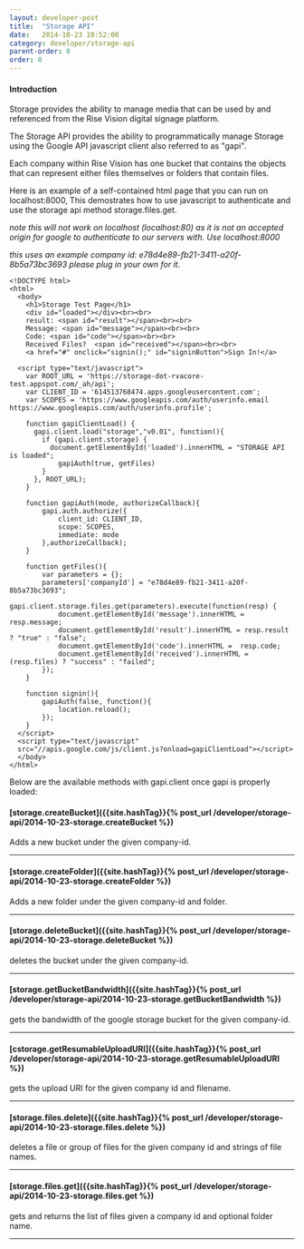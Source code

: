 ```yaml
---
layout: developer-post
title:  "Storage API"
date:   2014-10-23 10:52:00
category: developer/storage-api
parent-order: 0
order: 0
---
```


#### Introduction

Storage provides the ability to manage media that can be used by and referenced from the Rise Vision digital signage platform.

The Storage API provides the ability to programmatically manage Storage using the Google API javascript client also referred to as "gapi".

Each company within Rise Vision has one bucket that contains the objects that can represent either files themselves or folders that contain files.

Here is an example of a self-contained html page that you can run on localhost:8000,  This demostrates how to use javascript to authenticate and use the storage api method storage.files.get.

_note this will not work on localhost (localhost:80) as it is not an accepted origin for google to authenticate to our servers with. Use localhost:8000_

_this uses an example company id: e78d4e89-fb21-3411-a20f-8b5a73bc3693 please plug in your own for it._

```
<!DOCTYPE html>
<html>
  <body>
    <h1>Storage Test Page</h1>
    <div id="loaded"></div><br><br>
    result: <span id="result"></span><br><br>
    Message: <span id="message"></span><br><br>
    Code: <span id="code"></span><br><br>
    Received Files?  <span id="received"></span><br><br>
    <a href="#" onclick="signin();" id="signinButton">Sign In!</a>

  <script type="text/javascript">
    var ROOT_URL = 'https://storage-dot-rvacore-test.appspot.com/_ah/api';
    var CLIENT_ID = '614513768474.apps.googleusercontent.com';
    var SCOPES = 'https://www.googleapis.com/auth/userinfo.email https://www.googleapis.com/auth/userinfo.profile';

    function gapiClientLoad() {
      gapi.client.load("storage","v0.01", function(){
        if (gapi.client.storage) {
          document.getElementById('loaded').innerHTML = "STORAGE API is loaded";
            gapiAuth(true, getFiles)
        }
      }, ROOT_URL);
    }

    function gapiAuth(mode, authorizeCallback){
        gapi.auth.authorize({
            client_id: CLIENT_ID,
            scope: SCOPES,
            immediate: mode
        },authorizeCallback);
    }

    function getFiles(){
        var parameters = {};
        parameters['companyId'] = "e78d4e89-fb21-3411-a20f-8b5a73bc3693";
        gapi.client.storage.files.get(parameters).execute(function(resp) {
            document.getElementById('message').innerHTML = resp.message;
            document.getElementById('result').innerHTML = resp.result ? "true" : "false";
            document.getElementById('code').innerHTML =  resp.code;
            document.getElementById('received').innerHTML = (resp.files) ? "success" : "failed";
        });
    }

    function signin(){
        gapiAuth(false, function(){
            location.reload();
        });
    }
  </script>
  <script type="text/javascript"
  src="//apis.google.com/js/client.js?onload=gapiClientLoad"></script>
  </body>
</html>
```

Below are the available methods with gapi.client once gapi is properly loaded:

#### [storage.createBucket]({{site.hashTag}}{% post_url /developer/storage-api/2014-10-23-storage.createBucket %})

Adds a new bucket under the given company-id.

***

#### [storage.createFolder]({{site.hashTag}}{% post_url /developer/storage-api/2014-10-23-storage.createFolder %})

Adds a new folder under the given company-id and folder.

***

#### [storage.deleteBucket]({{site.hashTag}}{% post_url /developer/storage-api/2014-10-23-storage.deleteBucket %})

deletes the bucket under the given company-id.

***

#### [storage.getBucketBandwidth]({{site.hashTag}}{% post_url /developer/storage-api/2014-10-23-storage.getBucketBandwidth %})

gets the bandwidth of the google storage bucket for the given company-id.

***

#### [cstorage.getResumableUploadURI]({{site.hashTag}}{% post_url /developer/storage-api/2014-10-23-storage.getResumableUploadURI %})

gets the upload URI for the given company id and filename.

***

#### [storage.files.delete]({{site.hashTag}}{% post_url /developer/storage-api/2014-10-23-storage.files.delete %})

deletes a file or group of files for the given company id and strings of file names.

***

#### [storage.files.get]({{site.hashTag}}{% post_url /developer/storage-api/2014-10-23-storage.files.get %})

gets and returns the list of files given a company id and optional folder name.

***
